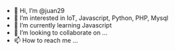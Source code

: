 - 👋 Hi, I’m @juan29
- 👀 I’m interested in IoT, Javascript, Python, PHP, Mysql
- 🌱 I’m currently learning Javascript
- 💞️ I’m looking to collaborate on ...
- 📫 How to reach me ...

<!---
juan29/juan29 is a ✨ special ✨ repository because its `README.md` (this file) appears on your GitHub profile.
You can click the Preview link to take a look at your changes.
--->
